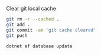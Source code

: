 ﻿Clear git local cache
```bash
git rm -r --cached .
git add .
git commit -am 'git cache cleared'
git push
```

```bash
dotnet ef database update
```
